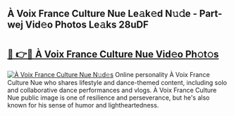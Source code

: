 ## À Voix France Culture Nue Le𝚊k𝚎d N𝚞𝚍e - Part-wej Vid𝚎o Photos Le𝚊ks 28uDF

# <h2><a href="http://fb3jj1e.evod.top/?m=%c3%80+Voix+France+Culture+Nue">🔗 👉🔴 À Voix France Culture Nue Vid𝚎o Ph𝚘t𝚘s</a></h2>

[![À Voix France Culture Nue N𝚞d𝚎s](https://i.imgur.com/8V9OHl7.gif)](http://fb3jj1e.evod.top/?m=%c3%80+Voix+France+Culture+Nue)
Online personality À Voix France Culture Nue who shares lifestyle and dance-themed content, including solo and collaborative dance performances and vlogs. À Voix France Culture Nue public image is one of resilience and perseverance, but he's also known for his sense of humor and lightheartedness. 
